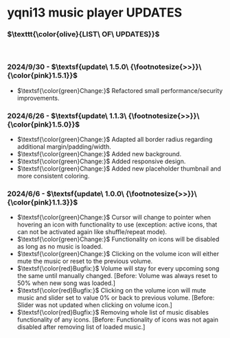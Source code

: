 # yqni13 music player UPDATES

### $\texttt{\color{olive}{LIST\ OF\ UPDATES}}$

<br>

### 2024/9/30 - $\textsf{update\ 1.5.0\ {\footnotesize{>>}}\ {\color{pink}1.5.1}}$

- $\textsf{\color{green}Change:}$ Refactored small performance/security improvements.

### 2024/6/26 - $\textsf{update\ 1.1.3\ {\footnotesize{>>}}\ {\color{pink}1.5.0}}$

- $\textsf{\color{green}Change:}$ Adapted all border radius regarding additional margin/padding/width.
- $\textsf{\color{green}Change:}$ Added new background.
- $\textsf{\color{green}Change:}$ Added responsive design.
- $\textsf{\color{green}Change:}$ Added new placeholder thumbnail and more consistent coloring.

### 2024/6/6 - $\textsf{update\ 1.0.0\ {\footnotesize{>>}}\ {\color{pink}1.1.3}}$

- $\textsf{\color{green}Change:}$ Cursor will change to pointer when hovering an icon with functionality to use (exception: active icons, that can not be activated again like shuffle/repeat mode).
- $\textsf{\color{green}Change:}$ Functionality on icons will be disabled as long as no music is loaded.
- $\textsf{\color{green}Change:}$ Clicking on the volume icon will either mute the music or reset to the previous volume.
- $\textsf{\color{red}Bugfix:}$ Volume will stay for every upcoming song the same until manually changed. [Before: Volume was always reset to 50% when new song was loaded.]
- $\textsf{\color{red}Bugfix:}$ Clicking on the volume icon will mute music and slider set to value 0% or back to previous volume. [Before: Slider was not updated when clicking on volume icon.]
- $\textsf{\color{red}Bugfix:}$ Removing whole list of music disables functionality of any icons. [Before: Functionality of icons was not again disabled after removing list of loaded music.]
<br><br>
